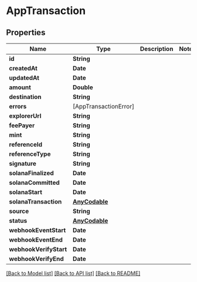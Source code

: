 # AppTransaction

## Properties
Name | Type | Description | Notes
------------ | ------------- | ------------- | -------------
**id** | **String** |  | 
**createdAt** | **Date** |  | 
**updatedAt** | **Date** |  | 
**amount** | **Double** |  | 
**destination** | **String** |  | 
**errors** | [AppTransactionError] |  | 
**explorerUrl** | **String** |  | 
**feePayer** | **String** |  | 
**mint** | **String** |  | 
**referenceId** | **String** |  | 
**referenceType** | **String** |  | 
**signature** | **String** |  | 
**solanaFinalized** | **Date** |  | 
**solanaCommitted** | **Date** |  | 
**solanaStart** | **Date** |  | 
**solanaTransaction** | [**AnyCodable**](.md) |  | 
**source** | **String** |  | 
**status** | [**AnyCodable**](.md) |  | 
**webhookEventStart** | **Date** |  | 
**webhookEventEnd** | **Date** |  | 
**webhookVerifyStart** | **Date** |  | 
**webhookVerifyEnd** | **Date** |  | 

[[Back to Model list]](../README.md#documentation-for-models) [[Back to API list]](../README.md#documentation-for-api-endpoints) [[Back to README]](../README.md)


